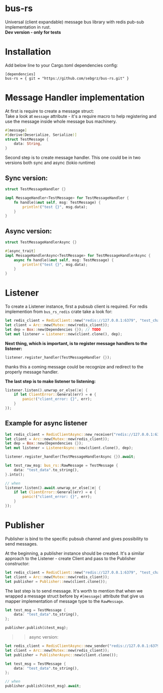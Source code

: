 # bus-rs
Universal (client expandable) message bus library with redis pub-sub implementation in rust.  
**Dev version - only for tests**

# Installation
Add below line to your Cargo.toml dependencies config:
```
[dependencies]
bus-rs = { git = "https://github.com/sebgrz/bus-rs.git" }
```

# Message Handler implementation

At first is require to create a message struct:  
Take a look at `message` attribute - it's a require macro to help registering and use the message inside whole message bus machinery.

```rust
#[message]
#[derive(Deserialize, Serialize)]
struct TestMessage {
    data: String,
}
```

Second step is to create message handler. This one could be in two versions both sync and async (tokio runtime)
## Sync version:
```rust
struct TestMessageHandler {}

impl MessageHandler<TestMessage> for TestMessageHandler {
    fn handle(&mut self, msg: TestMessage) {
        println!("test {}", msg.data);
    }
}
```

## Async version:
```rust
struct TestMessageHandlerAsync {}

#[async_trait]
impl MessageHandlerAsync<TestMessage> for TestMessageHandlerAsync {
    async fn handle(&mut self, msg: TestMessage) {
        println!("test {}", msg.data);
    }
}
```

# Listener
To create a Listener instance, first a pubsub client is required. For redis implemention from `bus_rs_redis` crate take a look for:
```rust
let redis_client = RedisClient::new("redis://127.0.0.1:6379", "test_channel");
let client = Arc::new(Mutex::new(redis_client));
let dep = Box::new(Dependencies {}); // TODO
let mut listener = Listener::new(client.clone(), dep);
```

**Next thing, which is important, is to register message handlers to the listener:**
```rust
listener.register_handler(TestMessageHandler {});
```
thanks this a coming message could be recognize and redirect to the properly message handler.

**The last step is to make listener to listening:**
```rust
listener.listen().unwrap_or_else(|e| {
    if let ClientError::General(err) = e {
        panic!("client_error: {}", err);
    }
});
```

## Example for async listener
```rust
let redis_client = RedisClientAsync::new_receiver("redis://127.0.0.1:6379", "test_channel").await;
let client = Arc::new(Mutex::new(redis_client));
let dep = Box::new(Dependencies {});
let mut listener = ListenerAsync::new(client.clone(), dep);

listener.register_handler(TestMessageHandlerAsync {}).await;

let test_raw_msg: bus_rs::RawMessage = TestMessage {
    data: "test_data".to_string(),
}.into();

// when
listener.listen().await.unwrap_or_else(|e| {
    if let ClientError::General(err) = e {
        panic!("client_error: {}", err);
    }
});
```

# Publisher
Publisher is bind to the specific pubsub channel and gives possibility to send messages.

At the beginning, a publisher instance should be created. It's a similar approach to the Listener - create Client and pass to the Publisher constructor:
```rust
let redis_client = RedisClient::new("redis://127.0.0.1:6379", "test_channel");
let client = Arc::new(Mutex::new(redis_client));
let publisher = Publisher::new(client.clone());
```

The last step is to send message. It's worth to mention that when we wrapped a message struct before by `#[message]` attribute that give us
mapper implementation of message type to the `RawMessage`.
```rust
let test_msg = TestMessage {
    data: "test_data".to_string(),
};

publisher.publish(&test_msg);
```

>> async version:
```rust
let redis_client = RedisClientAsync::new_sender("redis://127.0.0.1:6379", "test_channel").await;
let client = Arc::new(Mutex::new(redis_client));
let publisher = PublisherAsync::new(client.clone());

let test_msg = TestMessage {
    data: "test_data".to_string(),
};

// when
publisher.publish(&test_msg).await;
```
